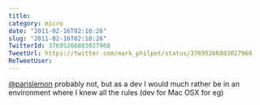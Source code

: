 ```yaml
---
title: 
category: micro
date: "2011-02-16T02:10:26"
slug: "2011-02-16T02:10:26"
TwitterId: 37695266803027968
TweetUrl: https://twitter.com/mark_philpot/status/37695266803027968
ReTweetUser: 
---
```


[@parislemon](https://twitter.com/parislemon) probably not, but as a dev I would much rather be in an environment where I knew all the rules (dev for Mac OSX for eg)